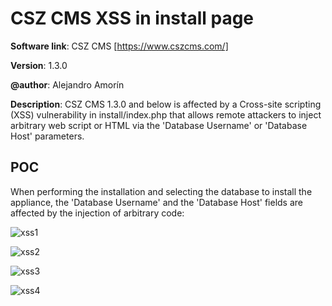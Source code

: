 # CSZ CMS XSS in install page
**Software link**: CSZ CMS [https://www.cszcms.com/]

**Version**: 1.3.0

**@author**: Alejandro Amorín

**Description**: CSZ CMS 1.3.0 and below is affected by a Cross-site scripting (XSS) vulnerability in install/index.php that allows remote attackers to inject arbitrary web script or HTML via the 'Database Username' or 'Database Host' parameters.

## POC

When performing the installation and selecting the database to install the appliance, the 'Database Username' and the 'Database Host' fields are affected by the injection of arbitrary code:

![xss1](https://github.com/al3zx/csz_cms_1_3_0_xss_in_install_page/assets/20266218/ebe056f7-5bc9-4d10-96a6-3e1a930d3d42)

![xss2](https://github.com/al3zx/csz_cms_1_3_0_xss_in_install_page/assets/20266218/acf57ff8-4394-4101-ae88-2a26d711d89c)

![xss3](https://github.com/al3zx/csz_cms_1_3_0_xss_in_install_page/assets/20266218/49bfc80a-1296-4ef0-a346-33c123781a0e)

![xss4](https://github.com/al3zx/csz_cms_1_3_0_xss_in_install_page/assets/20266218/44d5e52a-fadc-4d00-b04a-10f6bea62bbd)
